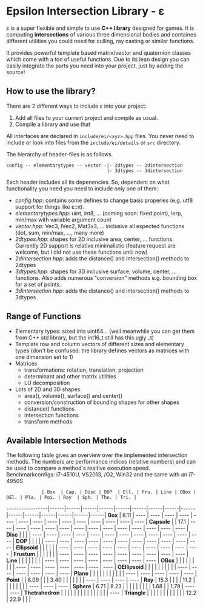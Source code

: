 ﻿Epsilon Intersection Library - ε
===============================================================================

ε is a super flexible and simple to use **C++ library** designed for games. It is computing **intersections** of various three dimensional bodies and containes different utilities you could need for culling, ray casting or similar functions. 

It provides powerful template based matrix/vector and quaternion classes which come with a ton of useful functions.
Due to its lean design you can easily integrate the parts you need into your project, just by adding the source!


How to use the library?
-------------------------------------------------------------------------------

There are 2 different ways to include ε into your project:

  1. Add all files to your current project and compile as usual.
  2. Compile a library and use that
  
All interfaces are declared in ``include/ei/<xyz>.hpp`` files. You never need to
include or look into files from the ``include/ei/details`` or ``src`` directory.

The hierarchy of header-files is as follows. 
```
config -- elementarytypes -- vector -|- 2dtypes -- 2dintersection
                                     |- 3dtypes -- 3dintersection
```
Each header includes all its depenencies. So, dependent on what functionality you need you need to include only one of them:

  * *config.hpp*: contains some defines to change basis properies (e.g. utf8 support for things like ε::π).
  * *elementarytypes.hpp*: uint, int8, ... (coming soon: fixed point), lerp, min/max with variable argument count
  * *vector.hpp*: Vec3, IVec2, Mat3x3, ... inclusive all expected functions (dot, sum, min/max, ..., many more)
  * *2dtypes.hpp*: shapes for 2D inclusive area, center, ... functions. Currently 2D support is relative minimalistic (feature request are welcome, but I did not use these functions until now)
  * *2dintersection.hpp*: adds the distance() and intersection() methods to 2dtypes
  * *3dtypes.hpp*: shapes for 3D inclusive surface, volume, center, ... functions. Also adds numerous "conversion" methods e.g. bounding box for a set of points. 
  * *3dintersection.hpp*: adds the distance() and intersection() methods to 3dtypes  


Range of Functions
-------------------------------------------------------------------------------

  * Elementary types: sized ints uint64... (well meanwhile you can get them from C++ std library, but the int16_t still has this ugly _t)
  * Template row and column vectors of different sizes and elementary types (don't be confused: the library defines vectors as matrices with one dimension set to 1)
  * Matrices
	  * transformations: rotation, translation, projection
	  * determinant and other matrix utilities
	  * LU decomposition
  * Lots of 2D and 3D shapes
	  * area(), volume(), surface() and center() 
	  * conversion/construction of bounding shapes for other shapes
	  * distance() functions
	  * intersection functions
	  * transform methods


Available Intersection Methods
-------------------------------------------------------------------------------

The following table gives an overview over the implemented intersection methods.
The numbers are performance indices (relative numbers) and can be used to
compare a method's realtive execution speed.
Benchmarkconfigs: i7-4510U, VS2013, /O2, Win32 and the same with an i7-4950S

                 | Box  | Cap. | Disc | DOP  | Ell. | Fru. | Line | OBox | OEl. | Pla. | Poi. | Ray  | Sph. | The. | Tri. |
-----------------|------|------|------|------|------|------|------|------|------|------|------|------|------|------|------|
**Box**          | 8.11 | ---- | ---- | ---- | ---- | ---- | ---- | ---- | ---- | ---- | ---- | ---- | ---- | ---- | ---- |
**Capsule**      |      | 17.1 | ---- | ---- | ---- | ---- | ---- | ---- | ---- | ---- | ---- | ---- | ---- | ---- | ---- |
**Disc**         |      |      |      | ---- | ---- | ---- | ---- | ---- | ---- | ---- | ---- | ---- | ---- | ---- | ---- |
**DOP**          |      |      |      |      | ---- | ---- | ---- | ---- | ---- | ---- | ---- | ---- | ---- | ---- | ---- |
**Ellipsoid**    |      |      |      |      |      | ---- | ---- | ---- | ---- | ---- | ---- | ---- | ---- | ---- | ---- |
**Frustum**      |      |      |      |      |      |      | ---- | ---- | ---- | ---- | ---- | ---- | ---- | ---- | ---- |
**Line**         |      |      |      |      |      |      |      | ---- | ---- | ---- | ---- | ---- | ---- | ---- | ---- |
**OBox**         |      |      |      |      |      |      |      |      | ---- | ---- | ---- | ---- | ---- | ---- | ---- |
**OEllipsoid**   |      |      |      |      |      |      |      |      |      | ---- | ---- | ---- | ---- | ---- | ---- |
**Plane**        |      |      |      |      |      |      |      |      |      |      | ---- | ---- | ---- | ---- | ---- |
**Point**        |      | 8.09 |      |      | 3.40 |      |      |      |      |      |      | ---- | ---- | ---- | ---- |
**Ray**          | 15.3 |      |      |      | 11.2 |      |      |      |      |      |      |      | ---- | ---- | ---- |
**Sphere**       | 6.71 | 8.23 |      |      |      |      |      |      |      |      | 1.68 |      | 1.79 | ---- | ---- |
**Thetrahedron** |      |      |      |      |      |      |      |      |      |      |      |      |      |      | ---- |
**Triangle**     |      |      |      |      |      |      |      |      |      |      |      | 12.2 | 22.9 |      |      |